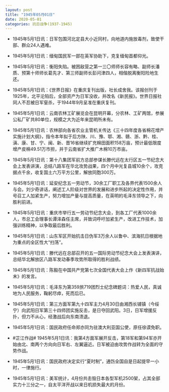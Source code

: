 ```yaml
---
layout: post
title: "1945年05月01日"
date: 2020-05-01
categories: 抗日战争(1937-1945)
---
```


<meta name="referrer" content="no-referrer" />

- 1945年5月1日讯：日军包围河北定县大小近同村，向地道内施放毒剂，致使干部、群众24人遇难。 

- 1945年5月1日讯：缅甸国民军一部在英军协助下，克复缅甸首都仰光。 

- 1945年5月1日讯：衡阳失陷。被困敌营之第一三〇师师长容有略、副师长潘质、预第十师师长葛先才、第三师副师长彭问津四人，相偕脱离衡阳险地生还。 

- 1945年5月1日讯：《世界日报》在重庆复刊出版，社长成舍我。该报创刊于1925年，北平沦陷后，全部资产为日军没收，并改名《新民报》。世界日报社同人不忍被日军窒杀，于1944年9月呈准在重庆复刊。 

- 1945年5月1日讯：云南农林工矿展览会在昆明开幕，分农林、工矿两馆，参展公私厂矿共80单位，规模之大为近年来昆明所未有。 

- 1945年5月1日讯：农林部向各省农业主管机关传达《三十四年度各省棉花增产实施计划大纲》，指令本年拟于后方陕、川、豫、鄂、湘、赣、浙、黔、桂、滇、康、甘、宁、闽、新、晋16省继续扩充棉田面积158万亩，预计最低限度增产皮棉49.51万市担，并于云南省扩大推广木棉10万市亩。 

- 1945年5月1日讯：第十八集团军前方总部参谋长滕代远在太行区五一节纪念大会上发表讲演，总结八路军在华北攻势战果，四个月中光复县城10余个，攻克据点千余，收复国土六万平方公里，解放同胞300万。 

- 1945年5月1日讯：延安纪念五一劳动节，30余工厂职工及各界代表1500余人与会。刘少奇讲话，阐述工人阶级对世界的发展和进步所起的决定性作用，并号召工人加紧生产，努力增加产量与提高质量，在英明的毛泽东领导之下，向胜利前进。 

- 1945年5月1日讯：重庆市举行五一劳动节纪念大会，到各工厂代表1000余人，市总工会理事长谭泽森任主席，并致词呼吁加紧生产，改进工作技术，加强训练精神，以争取最后胜利。 

- 1945年5月1日讯：山东军区开始抗击日伪军3万余人以鲁中、滨海抗日根据地为重点的全区性大“扫荡”。 

- 1945年5月1日讯：滕代远在总部召开的五一国际劳动节纪念大会上发表演讲，总结华北解放区八路军发动春季攻势所取得的胜利战绩。 

- 1945年5月1日讯：陈毅在中国共产党第七次全国代表大会上作《新四军抗战始末》的发言。 

- 1945年5月1日讯：毛泽东为第359旅719团烈士纪念碑题词：热爱人民，真诚地为人民服务，鞠躬尽瘁，死而后已。 

- 1945年5月1日讯：第三方面军第九十四军主力4月30日由湘西长铺镇（今绥宁）向武阳日军第三十四师团实施反击，是日夺回武阳。3日，日军增援反扑，但力不从心，经激战后向东南溃退。 

- 1945年5月1日讯：国民政府任命郑亦同为驻澳大利亚国公使，原任徐谟免职。 

- #芷江作战# 1945年5月1日讯：我第4方面军展开反击，第18军和第94军亦开始由北、南两个方向向日军右、左翼逼近。日军被迫由攻势作战转为全面的守势作战。 

- 1945年5月1日讯：国民政府决定实行“夏时制”，通饬全国自是日起提早一小时，一律施行。 

- 1945年5月1日讯：美军统计，4月份共击毁日本各型军机2500架，占其全部实力十三分之一，自太平洋开战以来日机损失最大的月份。 

